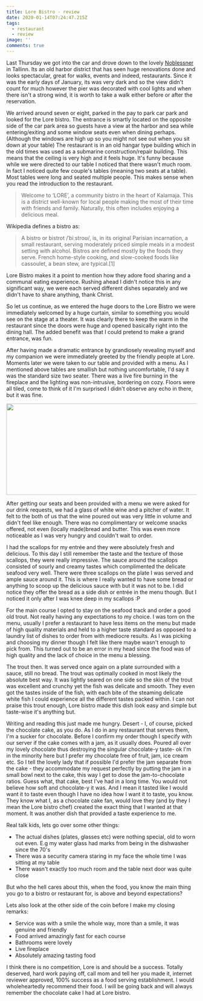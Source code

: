 ```yaml
---
title: Lore Bistro - review
date: 2020-01-14T07:24:47.215Z
tags:
  - restaurant
  - review
image: ''
comments: true
---
```

Last Thursday we got into the car and drove down to the lovely [Noblessner ](https://www.google.com/maps/place/Lore+Bistroo/@59.4526198,24.7308126,15z/data=!4m5!3m4!1s0x0:0xb25d590bc3af5ee5!8m2!3d59.4526198!4d24.7308126)in Tallinn. Its an old harbor district that has seen huge renovations done and looks spectacular, great for walks, events and indeed, restaurants. Since it was the early days of January, its was very dark and so the view didn't count for much however the pier was decorated with cool lights and when there isn't a strong wind, it is worth to take a walk either before or after the reservation.

We arrived around seven or eight, parked in the pay to park car park and looked for the Lore bistro. The entrance is smartly located on the opposite side of the car park area so guests have a view at the harbor and sea while entering/exiting and some window seats even when dining perhaps. (Although the windows are high up so you might not see out when you sit down at your table) The restaurant is in an old hangar type building which in the old times was used as a submarine construction/repair building. This means that the ceiling is very high and it feels huge. It's funny because while we were directed to our table I noticed that there wasn't much room. In fact I noticed quite few couple's tables (meaning two seats at a table). Most tables were long and seated multiple people. This makes sense when you read the introduction to the restaurant.

> Welcome to ‘LORE’, a community bistro in the heart of Kalamaja. This is a district well-known for local people making the most of their time with friends and family. Naturally, this often includes enjoying a delicious meal.

Wikipedia defines a bistro as:

> A bistro or bistrot /ˈbiːstroʊ/, is, in its original Parisian incarnation, a small restaurant, serving moderately priced simple meals in a modest setting with alcohol. Bistros are defined mostly by the foods they serve. French home-style cooking, and slow-cooked foods like cassoulet, a bean stew, are typical.\[1]

Lore Bistro makes it a point to mention how they adore food sharing and a communal eating experience. Rushing ahead I didn't notice this in any significant way, we were each served different dishes separately and we didn't have to share anything, thank Christ.

So let us continue, as we entered the huge doors to the Lore Bistro we were immediately welcomed by a huge curtain, similar to something you would see on the stage at a theater. It was clearly there to keep the warm in the restaurant since the doors were huge and opened basically right into the dining hall. The added benefit was that I could pretend to make a grand entrance, was fun. 

After having made a dramatic entrance by grandiosely revealing myself and my companion we were immediately greeted by the friendly people at Lore. Moments later we were taken to our table and provided with a menu. As I mentioned above tables are smallish but nothing uncomfortable, I'd say it was the standard size two seater. There was a live fire burning in the fireplace and the lighting was non-intrusive, bordering on cozy. Floors were all tiled, come to think of it I'm surprised I didn't observe any echo in there, but it was fine.

<img src="https://res.cloudinary.com/prime-images/image/upload/v1578990816/20200109_183512_ypavlz.jpg" height="242" width="542"  >

After getting our seats and been provided with a menu we were asked for our drink requests, we had a glass of white wine and a pitcher of water. It felt to the both of us that the wine poured out was very little in volume and didn't feel like enough. There was no complimentary or welcome snacks offered, not even (locally made)bread and butter. This was even more noticeable as I was very hungry and couldn't wait to order.

I had the scallops for my entrée and they were absolutely fresh and delicious. To this day I still remember the taste and the texture of those scallops, they were really impressive. The sauce around the scallops consisted of sourly and creamy tastes which complimented the delicate seafood very well. There were three scallops on the plate I was served and ample sauce around it. This is where I really wanted to have some bread or anything to scoop up the delicious sauce with but it was not to be. I did notice they offer the bread as a side dish or entrée in the menu though. But I noticed it only after I was knee deep in my scallops :P

For the main course I opted to stay on the seafood track and order a good old trout. Not really having any expectations to my choice. I was torn on the menu, usually I prefer a restaurant to have less items on the menu but made of high quality materials and held to a higher taste standard as opposed to a laundry list of dishes to order from with mediocre results. As I was picking and choosing my dinner though I felt like there maybe wasn't enough to pick from. This turned out to be an error in my head since the food was of high quality and the lack of choice in the menu a blessing.

The trout then. It was served once again on a plate surrounded with a sauce, still no bread. The trout was optimally cooked in most likely the absolute best way. It was lightly seared on one side so the skin of the trout was excellent and crunchy yet the fish was delicate and smooth. They even got the tastes inside of the fish, with each bite of the steaming delicate white fish I could experience all the different tastes packed within. I can not praise this trout enough, Lore bistro made this dish look easy and simple but taste-wise it's anything but.

Writing and reading this just made me hungry. Desert - I, of course, picked the chocolate cake, as you do. As I do in any restaurant that serves them, I'm a sucker for chocolate. Before I confirm my order though I specify with our server if the cake comes with a jam, as it usually does. Poured all over my lovely chocolate thus destroying the singular chocolate-y taste-  ok I'm in the minority here but I prefer my chocolate free of fruit, jam, ice cream etc. So I tell the lovely lady that if possible I'd prefer the jam separate from the cake - they accommodate my request perfectly by putting the jam in a small bowl next to the cake, this way I get to dose the jam-to-chocolate ratios. Guess what, that cake, best I've had in a long time. You would not believe how soft and chocolate-y it was. And I mean it tasted like I would want it to taste even though I have no idea how I want it to taste, you know. They know what I, as a chocolate cake fan, would love they (and by they I mean the Lore bistro chef) created the exact thing that I wanted at that moment. It was another dish that provided a taste experience to me.

Real talk kids, lets go over some other things:

* The actual dishes (plates, glasses etc) were nothing special, old to worn out even. E.g my water glass had marks from being in the dishwasher since the 70's
* There was a security camera staring in my face the whole time I was sitting at my table
* There wasn't exactly too much room and the table next door was quite close

But who the hell cares about this, when the food, you know the main thing you go to a bistro or restaurant for, is above and beyond expectations? 

Lets also look at the other side of the coin before I make my closing remarks:

* Service was with a smile the whole way, more than a smile, it was genuine and friendly
* Food arrived amazingly fast for each course
* Bathrooms were lovely
* Live fireplace
* Absolutely amazing tasting food

I think there is no competition, Lore is and should be a success. Totally deserved, hard work paying off, call mom and tell her you made it, internet reviewer approved, 100% success as a food serving establishment. I would wholeheartedly recommend their food. I will be going back and will always remember the chocolate cake I had at Lore bistro.

